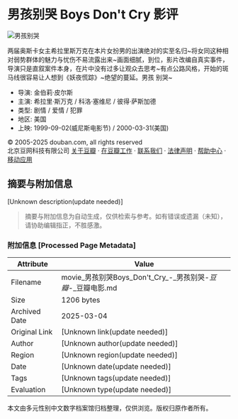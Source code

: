 # 男孩别哭 Boys Don't Cry 影评

![男孩别哭](https://img9.doubanio.com/view/photo/s_ratio_poster/public/p2167014595.webp)

两届奥斯卡女主希拉里斯万克在本片女扮男的出演绝对的实至名归~将女同这种相对弱势群体的魅力与忧伤不易流露出来~画面细腻，到位，影片改编自真实事件，导演只是直叙案件本身，在片中没有过多让观众去思考~有点公路风格，开始的斑马线很容易让人想到《妖夜慌踪》~绝望的蔓延。男孩 别哭~

- 导演: 金伯莉·皮尔斯
- 主演: 希拉里·斯万克 / 科洛·塞维尼 / 彼得·萨斯加德
- 类型: 剧情 / 爱情 / 犯罪
- 地区: 美国
- 上映: 1999-09-02(威尼斯电影节) / 2000-03-31(美国)

© 2005-2025 douban.com, all rights reserved  
北京豆网科技有限公司 [关于豆瓣](https://www.douban.com/about) · [在豆瓣工作](https://www.douban.com/jobs) · [联系我们](https://www.douban.com/about?topic=contactus) · [法律声明](https://www.douban.com/about/legal) · [帮助中心](https://help.douban.com/) · [移动应用](https://www.douban.com/doubanapp/)
<!-- tcd_original_link https://movie.douban.com/review/5495581/ -->


## 摘要与附加信息

<!-- tcd_abstract -->
[Unknown description(update needed)]
<!-- tcd_abstract_end -->

> 摘要与附加信息为自动生成，仅供检索与参考。如有错误或遗漏（未知），请协助编辑指正，不胜感激。

### 附加信息 [Processed Page Metadata]

| Attribute       | Value                                  |
|-----------------|----------------------------------------|
| Filename        | movie_男孩别哭Boys_Don't_Cry_-_男孩别哭-_豆瓣_-_豆瓣电影.md                             |
| Size            | 1206 bytes                           |
| Archived Date   | 2025-03-04                             |
| Original Link   | [Unknown link(update needed)]                       |
| Author          | [Unknown author(update needed)]                               |
| Region          | [Unknown region(update needed)]                               |
| Date            | [Unknown date(update needed)]                                 |
| Tags            | [Unknown tags(update needed)]                                 |
| Evaluation            | [Unknown type(update needed)]                                 |
<!-- tcd_table_end -->

本文由多元性别中文数字档案馆归档整理，仅供浏览。版权归原作者所有。
